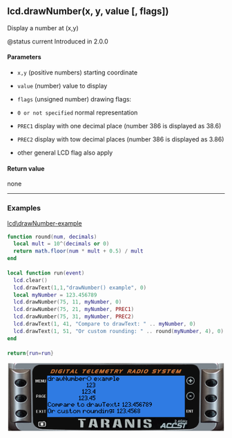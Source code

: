 <!-- This file was generated by the script. Do not edit it, any changes will be lost! -->

## lcd.drawNumber(x, y, value [, flags])



Display a number at (x,y) 

@status current Introduced in 2.0.0


#### Parameters

* `x,y` (positive numbers) starting coordinate

* `value` (number) value to display

* `flags` (unsigned number) drawing flags: 
 * `0 or not specified` normal representation 
 * `PREC1` display with one decimal place (number 386 is displayed as 38.6)
 * `PREC2` display with tow decimal places (number 386 is displayed as 3.86)
 * other general LCD flag also apply



#### Return value

none



---

### Examples

<a class="dlbtn" href="https://raw.githubusercontent.com/opentx/lua-reference-guide/master/lcd/drawNumber-example.lua">lcd\drawNumber-example</a>

```lua
function round(num, decimals)
  local mult = 10^(decimals or 0)
  return math.floor(num * mult + 0.5) / mult
end

local function run(event)
  lcd.clear()
  lcd.drawText(1,1,"drawNumber() example", 0)
  local myNumber = 123.456789
  lcd.drawNumber(75, 11, myNumber, 0)
  lcd.drawNumber(75, 21, myNumber, PREC1)
  lcd.drawNumber(75, 31, myNumber, PREC2)
  lcd.drawText(1, 41, "Compare to drawText: " .. myNumber, 0)
  lcd.drawText(1, 51, "Or custom rounding: " .. round(myNumber, 4), 0)
end

return{run=run}
```

![](drawNumber-example.png)

